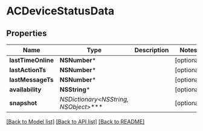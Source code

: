 # ACDeviceStatusData

## Properties
Name | Type | Description | Notes
------------ | ------------- | ------------- | -------------
**lastTimeOnline** | **NSNumber*** |  | [optional] 
**lastActionTs** | **NSNumber*** |  | [optional] 
**lastMessageTs** | **NSNumber*** |  | [optional] 
**availability** | **NSString*** |  | [optional] 
**snapshot** | **NSDictionary&lt;NSString*, NSObject*&gt;*** |  | [optional] 

[[Back to Model list]](../README.md#documentation-for-models) [[Back to API list]](../README.md#documentation-for-api-endpoints) [[Back to README]](../README.md)



